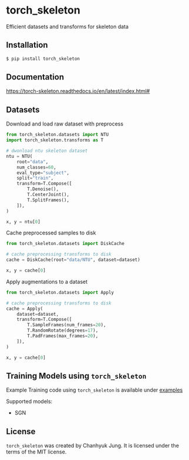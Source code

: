 # torch_skeleton

Efficient datasets and transforms for skeleton data

## Installation

```bash
$ pip install torch_skeleton
```

## Documentation

<https://torch-skeleton.readthedocs.io/en/latest/index.html#>

## Datasets

Download and load raw dataset with preprocess

```python
from torch_skeleton.datasets import NTU
import torch_skeleton.transforms as T

# dwonload ntu skeleton dataset
ntu = NTU(
    root="data",
    num_classes=60,
    eval_type="subject",
    split="train",
    transform=T.Compose([
        T.Denoise(),
        T.CenterJoint(),
        T.SplitFrames(),
    ]),
)

x, y = ntu[0]
```

Cache preprocessed samples to disk

```python
from torch_skeleton.datasets import DiskCache

# cache preprocessing transforms to disk
cache = DiskCache(root="data/NTU", dataset=dataset)

x, y = cache[0]
```

Apply augmentations to a dataset

```python
from torch_skeleton.datasets import Apply

# cache preprocessing transforms to disk
cache = Apply(
    dataset=dataset, 
    transform=T.Compose([
        T.SampleFrames(num_frames=20),
        T.RandomRotate(degrees=17),
        T.PadFrames(max_frames=20),
    ]),
)

x, y = cache[0]
```

## Training Models using ``torch_skeleton``

Example Training code using ``torch_skeleton`` is available under [examples](/examples/README.md)

Supported models:

* SGN

## License

`torch_skeleton` was created by Chanhyuk Jung. It is licensed under the terms
of the MIT license.
